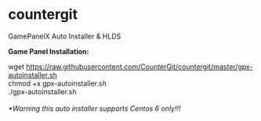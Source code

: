 # countergit
GamePanelX Auto Installer &amp; HLDS

<b>Game Panel Installation:</b> 

wget https://raw.githubusercontent.com/CounterGit/countergit/master/gpx-autoinstaller.sh <br>
chmod +x gpx-autoinstaller.sh <br>
./gpx-autoinstaller.sh <br><br>
<i>*Warning this auto installer supports Centos 6 only!!!</i>
